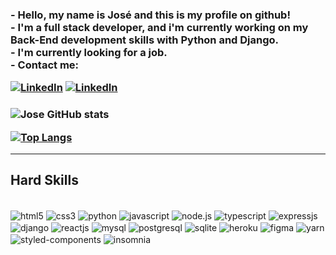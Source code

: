 <h3> - Hello, my name is José and this is my profile on github!<br/>
- I'm a full stack developer, and i'm currently working on my Back-End development skills with Python and Django.<br/>
- I'm currently looking for a job.<br/>
- Contact me:

<br/>

[![LinkedIn](https://img.shields.io/badge/LinkedIn-0077B5?style=for-the-badge&logo=linkedin&logoColor=white)](https://www.linkedin.com/in/jos%C3%A9-henrique-559270218/)
[![LinkedIn](https://img.shields.io/badge/Gmail-D14836?style=for-the-badge&logo=gmail&logoColor=white)](https://www.linkedin.com/in/jos%C3%A9-henrique-559270218/)
<h3/>

![Jose GitHub stats](https://github-readme-stats.vercel.app/api?username=zimwolfgang7k&show_icons=true&theme=tokyonight)

[![Top Langs](https://github-readme-stats.vercel.app/api/top-langs/?username=zimwolfgang7k&layout=compact&&langs_count=4)](https://github.com/zimwolfgang7k/)

---

## Hard Skills

<div style="display: inline_block"><br/>
    <img align="center" alt="html5" src="https://img.shields.io/badge/HTML5-E34F26?style=for-the-badge&logo=html5&logoColor=white">
    <img align="center" alt="css3" src="https://img.shields.io/badge/CSS3-1572B6?style=for-the-badge&logo=css3&logoColor=white">
    <img align="center" alt="python" src="https://img.shields.io/badge/Python-3776AB?style=for-the-badge&logo=python&logoColor=white">
    <img align="center" alt="javascript" src="https://img.shields.io/badge/JavaScript-323330?style=for-the-badge&logo=javascript&logoColor=F7DF1E">
    <img align="center" alt="node.js" src="https://img.shields.io/badge/Node.js-43853D?style=for-the-badge&logo=node.js&logoColor=white">
    <img align="center" alt="typescript" src="https://img.shields.io/badge/TypeScript-007ACC?style=for-the-badge&logo=typescript&logoColor=white">
    <img align="center" alt="expressjs" src="https://img.shields.io/badge/Express.js-404D59?style=for-the-badge">
    <img align="center" alt="django" src="https://img.shields.io/badge/Django-092E20?style=for-the-badge&logo=django&logoColor=white">
    <img align="center" alt="reactjs" src="https://img.shields.io/badge/React-20232A?style=for-the-badge&logo=react&logoColor=61DAFB">
    <img align="center" alt="mysql" src="https://img.shields.io/badge/MySQL-00000F?style=for-the-badge&logo=mysql&logoColor=white">
    <img align="center" alt="postgresql" src="https://img.shields.io/badge/PostgreSQL-316192?style=for-the-badge&logo=postgresql&logoColor=white">
    <img align="center" alt="sqlite" src="https://img.shields.io/badge/SQLite-07405E?style=for-the-badge&logo=sqlite&logoColor=white">
    <img align="center" alt="heroku" src="https://img.shields.io/badge/Heroku-430098?style=for-the-badge&logo=heroku&logoColor=white">
    <img align="center" alt="figma" src="https://img.shields.io/badge/Figma-F24E1E?style=for-the-badge&logo=figma&logoColor=white">
    <img align="center" alt="yarn" src="https://camo.githubusercontent.com/dd03bcfc98e3ca0b16d2589f54f687e4aabd6ec10ba1099418a5eb2024ac6263/68747470733a2f2f696d672e736869656c64732e696f2f62616467652f2d7961726e2d3243384542423f6c6f676f3d7961726e266c6f676f436f6c6f723d7768697465267374796c653d666f722d7468652d6261646765">
    <img align="center" alt="styled-components" src="https://camo.githubusercontent.com/19a257636b228708acb65687b9f4057d0bcea9033cc75c35c82348f27a53298c/68747470733a2f2f696d672e736869656c64732e696f2f62616467652f2d7374796c656420636f6d706f6e656e74732d4442373039333f6c6f676f3d7374796c65642d636f6d706f6e656e7473266c6f676f436f6c6f723d7768697465267374796c653d666f722d7468652d6261646765">
    <img align="center" alt="insomnia" src="https://camo.githubusercontent.com/3ad8ca7ba04bd6e1fd9c64a8f2f44d2ad472d311d0322c5df557ebfca382e034/68747470733a2f2f696d672e736869656c64732e696f2f62616467652f2d696e736f6d6e69612d3430303042463f6c6f676f3d696e736f6d6e6961266c6f676f436f6c6f723d7768697465267374796c653d666f722d7468652d6261646765">
</div>

<!---
zimwolfgang7k/zimwolfgang7k is a ✨ special ✨ repository because its `README.md` (this file) appears on your GitHub profile.
You can click the Preview link to take a look at your changes.
--->
